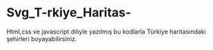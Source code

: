 # Svg_T-rkiye_Haritas-
Html,css ve javascript diliyle yazılmış bu kodlarla Türkiye haritasındaki şehirleri boyayabilirsiniz.
